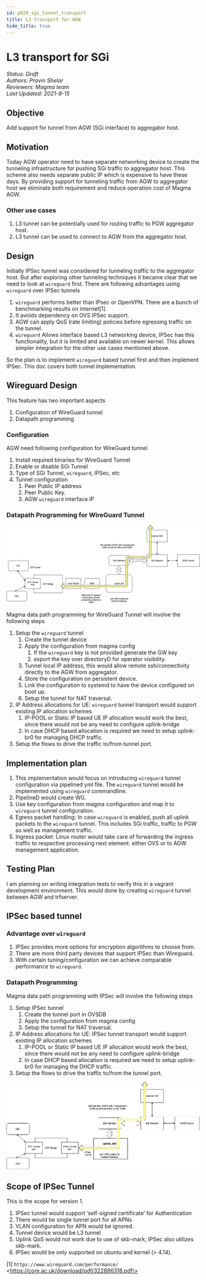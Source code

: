 ```yaml
---
id: p020_sgi_tunnel_transport
title: L3 transport for AGW
hide_title: true
---
```

# L3 transport for SGi

*Status: Draft*\
*Authors: Pravin Shelar*\
*Reviewers: Magma team*\
*Last Updated: 2021-8-15*

## **Objective**

Add support for tunnel from AGW (SGi interface) to aggregator host.

## **Motivation**

Today AGW operator need to have separate networking device to create the tunneling
infrastructure for pushing SGi traffic to aggregator host. This scheme also needs
separate public IP which is expensive to have these days. By providing support for
tunneling traffic from AGW to aggregator host we eliminate both requirement and
reduce operation cost of Magma AGW.

### Other use cases

1. L3 tunnel can be potentially used for routing traffic to PGW aggregator host.
2. L3 tunnel can be used to connect to AGW from the aggregator host.

## Design

Initially IPSec tunnel was considered for tunneling traffic to the aggregator
host. But after exploring other tunneling techniques it became clear that we
need to look at `wireguard` first. There are following advantages using `wireguard`
over IPSec tunnels

1. `wireguard` performs better than IPsec or OpenVPN. There are a bunch of benchmarking
   results on internet[1].
2. It avoids dependency on OVS IPSec support.
3. AGW can apply QoS (rate limiting) policies before egressing traffic on the tunnel.
4. `wireguard` Allows interface based L3 networking device, IPSec has this
   functionality, but it is limited and available on newer kernel. This allows
   simpler integration for the other use cases mentioned above.

So the plan is to implement `wireguard` based tunnel first and then implement
IPSec. This doc covers both tunnel implementation.

## **Wireguard Design**

This feature has two important aspects

1. Configuration of WireGuard tunnel
2. Datapath programming

### **Configuration**

AGW need following configuration for WireGuard tunnel

1. Install required binaries for WireGuard Tunnel
2. Enable or disable SGi Tunnel
3. Type of SGi Tunnel, `wireguard`, IPSec, etc
4. Tunnel configuration
   1. Peer Public IP address
   2. Peer Public Key.
   3. AGW `wireguard` interface IP

### **Datapath Programming for WireGuard Tunnel**

![WireGuard datapath in NonNAT setup](../assets/agw_wg_tun1.png)

Magma data path programming for WireGuard Tunnel will involve the following steps

1. Setup the `wireguard` tunnel
    1. Create the tunnel device
    2. Apply the configuration from magma config
        1. If the `wireguard` key is not provided generate the GW key
        2. export the key over directoryD for operator visibility.
    3. Tunnel local IP address, this would allow remote ssh/connectivity directly
       to the AGW from aggregator.
    4. Store the configuration on persistent device.
    5. Link the configuration to systemd to have the device configured on boot up.
    6. Setup the tunnel for NAT traversal.
2. IP Address allocations for UE: `wireguard` tunnel transport would support
   existing IP allocation schemes
    1. IP-POOL or Static IP based UE IP allocation would work the best, since
       there would not be any need to configure uplink-bridge
    2. In case DHCP based allocation is required we need to setup uplink-br0
       for managing DHCP traffic.
3. Setup the flows to drive the traffic to/from tunnel port.

## **Implementation plan**

1. This implementation would focus on introducing `wireguard` tunnel configuration
   via pipelined yml file. The `wireguard` tunnel would be implemented using
   `wireguard` commandline.
2. PipelineD would create WG.
3. Use key configuration from magma configuration and map it to `wireguard`
   tunnel configuration.
4. Egress packet handling: In case `wireguard` is enabled, push all uplink packets
   to the `wireguard` tunnel. This includes SGi traffic, traffic to PGW as well as
   management traffic.
5. Ingress packet: Linux router would take care of forwarding the ingress traffic
   to respective processing next element. either OVS or to AGW management application.

## **Testing Plan**

I am planning on writing integration tests to verify this in a vagrant
development environment. This would done by creating `wireguard` tunnel between
AGW and trfserver.

## IPSec based tunnel

### Advantage over `wireguard`

1. IPSec provides more options for encryption algorithms to choose from.
2. There are more third party devices that support IPSec than Wireguard.
3. With certain tuning/configuration we can achieve comparable performance to
   `wireguard`.

### **Datapath Programming**

Magma data path programming with IPSec will involve the following steps

1. Setup IPSec tunnel
    1. Create the tunnel port in OVSDB
    2. Apply the configuration from magma config
    3. Setup the tunnel for NAT traversal.
2. IP Address allocations for UE: IPSec tunnel transport would support existing
   IP allocation schemes
    1. IP-POOL or Static IP based UE IP allocation would work the best, since
       there would not be any need to configure uplink-bridge
    2. In case DHCP based allocation is required we need to setup uplink-br0
       for managing the DHCP traffic.
3. Setup the flows to drive the traffic to/from the tunnel port.

![IPSec datapath in NonNAT setup](../assets/agw_ipsec_tun1.png)

## **Scope of IPSec Tunnel**

This is the scope for version 1.

1. IPSec tunnel would support ‘self-signed certificate’ for Authentication
2. There would be single tunnel port for all APNs
3. VLAN configuration for APN would be ignored.
4. Tunnel device would be L3 tunnel
5. Uplink QoS would not work due to use of skb-mark, IPSec also utilizes
   skb-mark.
6. IPSec would be only supported on ubuntu and kernel (\> 4.14).

[1] `https://www.wireguard.com/performance/`
    \<https://core.ac.uk/download/pdf/322886318.pdf\>
